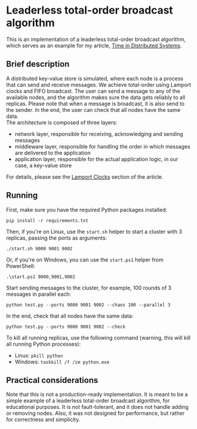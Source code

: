 # Leaderless total-order broadcast algorithm

This is an implementation of a leaderless total-order broadcast algorithm, which serves as an example for my article,
[Time in Distributed Systems](https://apetenchea.github.io/2022/11/22/time-in-distributed-systems/).  

## Brief description

A distributed key-value store is simulated, where each node is a process that can send and receive messages. We 
achieve total-order using Lamport clocks and FIFO broadcast. The user can send a message to any of the
available nodes, and the algorithm makes sure the data gets reliably to all replicas.  Please note that when a message is broadcast, it is
also send to the sender. In the end, the user can check that all nodes have the same data.  
The architecture is composed of three layers:
- network layer, responsible for receiving, acknowledging and sending messages
- middleware layer, responsible for handling the order in which messages are delivered to the application
- application layer, responsible for the actual application logic, in our case, a key-value store

For details, please see the [Lamport Clocks](https://apetenchea.github.io/2022/11/22/time-in-distributed-systems/#Lamport-clocks)
section of the article.

## Running

First, make sure you have the required Python packages installed:
```
pip install -r requirements.txt
```
Then, if you're on Linux, use the `start.sh` helper to start a cluster with 3 replicas, passing the ports as arguments:
```
./start.sh 9000 9001 9002
```
Or, if you're on Windows, you can use the `start.ps1` helper from PowerShell:
```
.\start.ps1 9000,9001,9002
``` 
Start sending messages to the cluster, for example, 100 rounds of 3 messages in parallel each:
```
python test.py --ports 9000 9001 9002 --chaos 100 --parallel 3
```
In the end, check that all nodes have the same data:
```
python test.py --ports 9000 9001 9002 --check
```

To kill all running replicas, use the following command (warning, this will kill all running Python processes):
- Linux: `pkill python`
- Windows: `taskkill /f /im python.exe` 

## Practical considerations

Note that this is not a production-ready implementation. It is meant to be a simple example of a leaderless
total-order broadcast algorithm, for educational purposes. It is not fault-tolerant, and it does not handle adding or removing nodes.
Also, it was not designed for performance, but rather for correctness and simplicity.